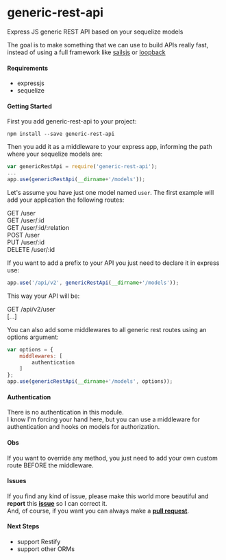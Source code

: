 # generic-rest-api
Express JS generic REST API based on your sequelize models

The goal is to make something that we can use to build APIs really fast, instead of using a full framework like [sailsjs](http://sailsjs.com/) or [loopback](http://loopback.io/)


#### Requirements

* expressjs
* sequelize

#### Getting Started

First you add generic-rest-api to your project:

```shell
npm install --save generic-rest-api
```

Then you add it as a middleware to your express app, informing the path where your sequelize models are:

```javascript
var genericRestApi = require('generic-rest-api');
...
app.use(genericRestApi(__dirname+'/models'));
```

Let's assume you have just one model named `user`. The first example will add your application the following routes:

GET /user  
GET /user/:id  
GET /user/:id/:relation  
POST /user  
PUT /user/:id  
DELETE /user/:id  

If you want to add a prefix to your API you just need to declare it in express use:

```javascript
app.use('/api/v2', genericRestApi(__dirname+'/models'));
```

This way your API will be:  

GET /api/v2/user  
[...]  

You can also add some middlewares to all generic rest routes using an options argument:

```javascript
var options = {
    middlewares: [
        authentication
    ]
};
app.use(genericRestApi(__dirname+'/models', options));
```

#### Authentication

There is no authentication in this module.  
I know I'm forcing your hand here, but you can use a middleware for authentication and hooks on models for authorization.


#### Obs

If you want to override any method, you just need to add your own custom route BEFORE the middleware.  

#### Issues

If you find any kind of issue, please make this world more beautiful and **report** this [**issue**](https://github.com/luizguilhermesj/generic-rest-api/issues) so I can correct it.  
And, of course, if you want you can always make a [**pull request**](https://github.com/luizguilhermesj/generic-rest-api/pulls).  

#### Next Steps

* support Restify
* support other ORMs 
